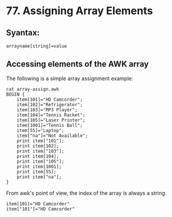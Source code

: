 # 77. Assigning Array Elements

## Syantax:
`arrayname[string]=value`

## Accessing elements of the AWK array

The following is a simple array assignment example:
```
cat array-assign.awk
BEGIN {
    item[101]="HD Camcorder";
    item[102]="Refrigerator";
    item[103]="MP3 Player";
    item[104]="Tennis Racket";
    item[105]="Laser Printer";
    item[1001]="Tennis Ball";
    item[55]="Laptop";
    item["na"]="Not Available";
    print item["101"];
    print item[102];
    print item["103"];
    print item[104];
    print item["105"];
    print item[1001];
    print item[55];
    print item["na"];
}
```

From awk's point of view, the index of the array is always a string.
```
item[101]="HD Camcorder"
item["101"]="HD Camcorder"
```
